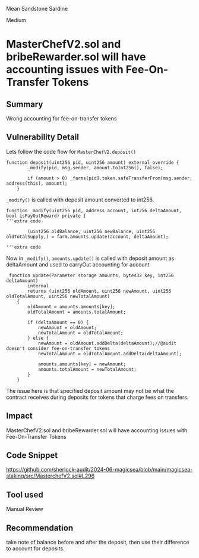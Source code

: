 Mean Sandstone Sardine

Medium

# MasterChefV2.sol and bribeRewarder.sol will have accounting issues with Fee-On-Transfer Tokens

## Summary
Wrong accounting for fee-on-transfer tokens

## Vulnerability Detail
Lets follow the code flow for `MasterChefV2.deposit()` 
```solidity
function deposit(uint256 pid, uint256 amount) external override {
        _modify(pid, msg.sender, amount.toInt256(), false);

        if (amount > 0) _farms[pid].token.safeTransferFrom(msg.sender, address(this), amount);
    }

```

`_modify()` is called with deposit amount converted to int256.

```solidity
function _modify(uint256 pid, address account, int256 deltaAmount, bool isPayOutReward) private {
'''extra code        

        (uint256 oldBalance, uint256 newBalance, uint256 oldTotalSupply,) = farm.amounts.update(account, deltaAmount);

'''extra code
```

Now in `_modify()`, `amounts.update()` is called with deposit amount as deltaAmount and used to carryOut accounting for account

```solidity
 function update(Parameter storage amounts, bytes32 key, int256 deltaAmount)
        internal
        returns (uint256 oldAmount, uint256 newAmount, uint256 oldTotalAmount, uint256 newTotalAmount)
    {
        oldAmount = amounts.amounts[key];
        oldTotalAmount = amounts.totalAmount;

        if (deltaAmount == 0) {
            newAmount = oldAmount;
            newTotalAmount = oldTotalAmount;
        } else {
            newAmount = oldAmount.addDelta(deltaAmount);//@audit doesn't consider fee-on-transfer tokens
            newTotalAmount = oldTotalAmount.addDelta(deltaAmount);

            amounts.amounts[key] = newAmount;
            amounts.totalAmount = newTotalAmount;
        }
    }
```

The issue here is that specified deposit amount may not be what the contract receives during deposits for tokens that charge fees on transfers.

## Impact
MasterChefV2.sol and bribeRewarder.sol will have accounting issues with Fee-On-Transfer Tokens
## Code Snippet
https://github.com/sherlock-audit/2024-06-magicsea/blob/main/magicsea-staking/src/MasterchefV2.sol#L296
## Tool used

Manual Review

## Recommendation

take note of balance before and after the deposit, then use their difference to account for deposits.
